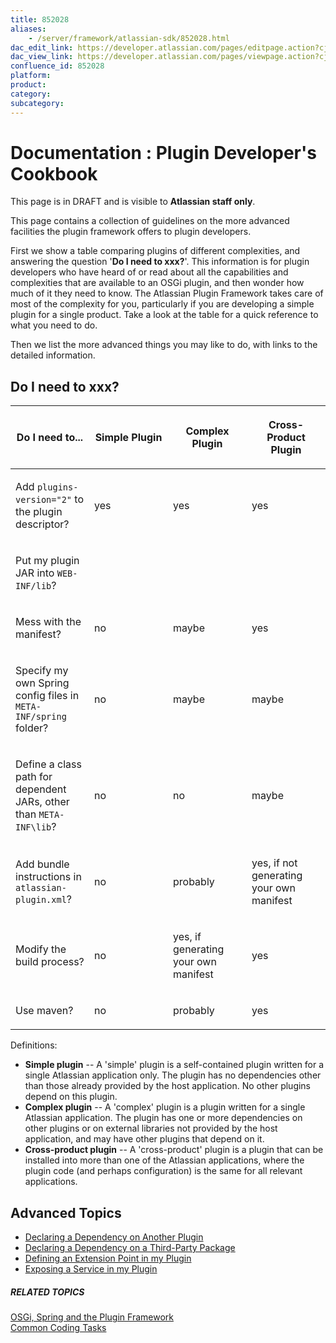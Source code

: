 ```yaml
---
title: 852028
aliases:
    - /server/framework/atlassian-sdk/852028.html
dac_edit_link: https://developer.atlassian.com/pages/editpage.action?cjm=wozere&pageId=852028
dac_view_link: https://developer.atlassian.com/pages/viewpage.action?cjm=wozere&pageId=852028
confluence_id: 852028
platform:
product:
category:
subcategory:
---
```

# Documentation : Plugin Developer's Cookbook

This page is in DRAFT and is visible to **Atlassian staff only**.

This page contains a collection of guidelines on the more advanced facilities the plugin framework offers to plugin developers.

First we show a table comparing plugins of different complexities, and answering the question '**Do I need to xxx?**'. This information is for plugin developers who have heard of or read about all the capabilities and complexities that are available to an OSGi plugin, and then wonder how much of it they need to know. The Atlassian Plugin Framework takes care of most of the complexity for you, particularly if you are developing a simple plugin for a single product. Take a look at the table for a quick reference to what you need to do.

Then we list the more advanced things you may like to do, with links to the detailed information.

## Do I need to xxx?

<table>
<colgroup>
<col style="width: 25%" />
<col style="width: 25%" />
<col style="width: 25%" />
<col style="width: 25%" />
</colgroup>
<thead>
<tr class="header">
<th><p>Do I need to...</p></th>
<th><p>Simple Plugin</p></th>
<th><p>Complex Plugin</p></th>
<th><p>Cross-Product Plugin</p></th>
</tr>
</thead>
<tbody>
<tr class="odd">
<td><p>Add <code>plugins-version=&quot;2&quot;</code> to the plugin descriptor?</p></td>
<td><p>yes</p></td>
<td><p>yes</p></td>
<td><p>yes</p></td>
</tr>
<tr class="even">
<td><p>Put my plugin JAR into <code>WEB-INF/lib</code>?</p></td>
<td><p> </p></td>
<td><p> </p></td>
<td><p> </p></td>
</tr>
<tr class="odd">
<td><p>Mess with the manifest?</p></td>
<td><p>no</p></td>
<td><p>maybe</p></td>
<td><p>yes</p></td>
</tr>
<tr class="even">
<td><p>Specify my own Spring config files in <code>META-INF/spring</code> folder?</p></td>
<td><p>no</p></td>
<td><p>maybe</p></td>
<td><p>maybe</p></td>
</tr>
<tr class="odd">
<td><p>Define a class path for dependent JARs, other than <code>META-INF\lib</code>?</p></td>
<td><p>no</p></td>
<td><p>no</p></td>
<td><p>maybe</p></td>
</tr>
<tr class="even">
<td><p>Add bundle instructions in <code>atlassian-plugin.xml</code>?</p></td>
<td><p>no</p></td>
<td><p>probably</p></td>
<td><p>yes, if not generating your own manifest</p></td>
</tr>
<tr class="odd">
<td><p>Modify the build process?</p></td>
<td><p>no</p></td>
<td><p>yes, if generating your own manifest</p></td>
<td><p>yes</p></td>
</tr>
<tr class="even">
<td><p>Use maven?</p></td>
<td><p>no</p></td>
<td><p>probably</p></td>
<td><p>yes</p></td>
</tr>
</tbody>
</table>

Definitions:

-   **Simple plugin** -- A 'simple' plugin is a self-contained plugin written for a single Atlassian application only. The plugin has no dependencies other than those already provided by the host application. No other plugins depend on this plugin.
-   **Complex plugin** -- A 'complex' plugin is a plugin written for a single Atlassian application. The plugin has one or more dependencies on other plugins or on external libraries not provided by the host application, and may have other plugins that depend on it.
-   **Cross-product plugin** -- A 'cross-product' plugin is a plugin that can be installed into more than one of the Atlassian applications, where the plugin code (and perhaps configuration) is the same for all relevant applications.

## Advanced Topics

-   [Declaring a Dependency on Another Plugin](/server/framework/atlassian-sdk/declaring-a-dependency-on-another-plugin-852125.html)
-   [Declaring a Dependency on a Third-Party Package](/server/framework/atlassian-sdk/declaring-a-dependency-on-a-third-party-package-852126.html)
-   [Defining an Extension Point in my Plugin](/server/framework/atlassian-sdk/defining-an-extension-point-in-my-plugin-852122.html)
-   [Exposing a Service in my Plugin](/server/framework/atlassian-sdk/exposing-a-service-in-my-plugin-852124.html)

##### RELATED TOPICS

[OSGi, Spring and the Plugin Framework](/server/framework/atlassian-sdk/852146.html)  
[Common Coding Tasks](/server/framework/atlassian-sdk/common-coding-tasks)

















































































































































































































































































































